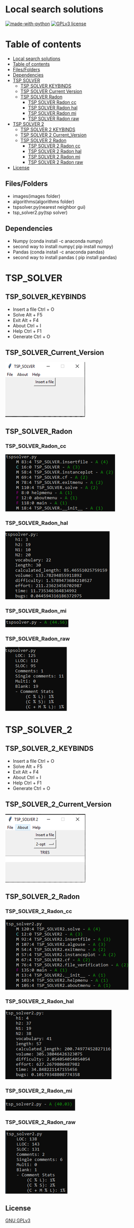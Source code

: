 # Local search solutions


[![made-with-python](https://img.shields.io/badge/Made%20with-Python-1f425f.svg)](https://www.python.org/) [![GPLv3 license](https://img.shields.io/badge/License-GPLv3-blue.svg)](http://perso.crans.org/besson/LICENSE.html)

# Table of contents

<!--ts-->
  * [Local search solutions](#Local_search_solutions)
  * [Table of contents](#Table_of_contents)
  * [Files/Folders](#Files/Folders)
  * [Dependencies](#Dependencies)
  * [TSP SOLVER](#TSP_SOLVER)
    * [TSP SOLVER KEYBINDS](#TSP_SOLVER_KEYBINDS)
    * [TSP SOLVER Current Version](#TSP_SOLVER_Current_Version)
    * [TSP SOLVER Radon](#TSP_SOLVER_Radon)
      * [TSP SOLVER Radon cc](#TSP_SOLVER_Radon_cc)
      * [TSP SOLVER Radon hal](#TSP_SOLVER_Radon_hal)
      * [TSP SOLVER Radon mi](#TSP_SOLVER_Radon_mi)
      * [TSP SOLVER Radon raw](#TSP_SOLVER_Radon_raw)
  * [TSP SOLVER 2](#TSP_SOLVER_2)
    * [TSP SOLVER 2 KEYBINDS](#TSP_SOLVER_2_KEYBINDS)
    * [TSP SOLVER 2 Current_Version](#TSP_SOLVER_2_Current_Version)
    * [TSP SOLVER 2 Radon](#TSP_SOLVER_2_Radon)
      * [TSP SOLVER 2 Radon cc](#TSP_SOLVER_2_Radon_cc)
      * [TSP SOLVER 2 Radon hal](#TSP_SOLVER_2_Radon_hal)
      * [TSP SOLVER 2 Radon mi](#TSP_SOLVER_2_Radon_mi)
      * [TSP SOLVER 2 Radon raw](#TSP_SOLVER_2_Radon_raw)
  * [License](#License)
<!--te-->


## Files/Folders
<ul>
    <li> images(images folder) </li>
    <li> algorithms(algorithms folder) </li>
    <li> tspsolver.py(nearest neighbor gui) </li>
    <li> tsp_solver2.py(tsp solver) </li>
</ul>

## Dependencies

<ul>
  <li> Numpy (conda install -c anaconda numpy) </li>
  <li> second way to install numpy( pip install numpy) </li>
  <li> Pandas (conda install -c anaconda pandas) </li>
  <li> second way to install pandas ( pip install pandas) </li>
</ul>

# TSP_SOLVER

## TSP_SOLVER_KEYBINDS

<ul>
<li> Insert a file Ctrl + O </li>
<li> Solve Alt + F5 </li>
<li> Exit Alt + F4 </li>
<li> About Ctrl + I </li>
<li> Help Ctrl + F1 </li>
<li> Generate Ctrl + O </li>
</ul>
  

## TSP_SOLVER_Current_Version

<p><img src ="images/tsp solver/tsp solver.png" title = "TSP Solver Version"/> </p>

## TSP_SOLVER_Radon

### TSP_SOLVER_Radon_cc

<p><img src ="images/tsp solver/radon/tspsolver radon cc.png" title = "TSP Solver Radon cc"/></p>

### TSP_SOLVER_Radon_hal

<p><img src ="images/tsp solver/radon/tspsolver radon hal.png" title = "TSP Solver Radon hal"/></p>

### TSP_SOLVER_Radon_mi

<p><img src ="images/tsp solver/radon/tspsolver radon mi.png" title = "TSP Solver Radon mi"/></p>

### TSP_SOLVER_Radon_raw

<p><img src ="images/tsp solver/radon/tspsolver radon raw.png" title = "TSP Solver Radon mi"/></p>

# TSP_SOLVER_2

## TSP_SOLVER_2_KEYBINDS

<ul>
<li> Insert a file Ctrl + O </li>
<li> Solve Alt + F5 </li>
<li> Exit Alt + F4 </li>
<li> About Ctrl + I </li>
<li> Help Ctrl + F1 </li>
<li> Generate Ctrl + O </li>
</ul>

## TSP_SOLVER_2_Current_Version

<p><img src ="images/tsp solver 2/TSP SOLVER 2.png" title = "TSP Solver 2 Version"/> </p>

## TSP_SOLVER_2_Radon

### TSP_SOLVER_2_Radon_cc

<p><img src ="images/tsp solver 2/radon/tsp solver 2 radon cc.png" title = "TSP Solver Radon cc"/></p>

### TSP_SOLVER_2_Radon_hal

<p><img src ="images/tsp solver 2/radon/tsp solver 2 radon hal.png" title = "TSP Solver Radon hal"/></p>

### TSP_SOLVER_2_Radon_mi

<p><img src ="images/tsp solver 2/radon/tsp solver 2 radon mi.png" title = "TSP Solver Radon mi"/></p>

### TSP_SOLVER_2_Radon_raw

<p><img src ="images/tsp solver 2/radon/tsp solver 2 radon raw.png" title = "TSP Solver Radon mi"/></p>

## License
[GNU GPLv3](https://choosealicense.com/licenses/gpl-3.0/)
